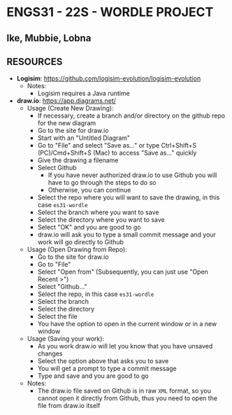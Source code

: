 ﻿# ENGS31 - 22S - WORDLE PROJECT

## Ike, Mubbie, Lobna

## RESOURCES

- **Logisim**: https://github.com/logisim-evolution/logisim-evolution
  - Notes: 
    - Logisim requires a Java runtime
- **draw.io**: https://app.diagrams.net/
  - Usage (Create New Drawing):
    - If necessary, create a branch and/or directory on the github repo for the new diagram
    - Go to the site for draw.io
    - Start with an "Untitled Diagram"
    - Go to "File" and select "Save as..." or type Ctrl+Shift+S (PC)/Cmd+Shift+S (Mac) to access "Save as..." quickly
    - Give the drawing a filename
    - Select Github
      - If you have never authorized draw.io to use Github you will have to go through the steps to do so
      - Otherwise, you can continue
    - Select the repo where you will want to save the drawing, in this case `es31-wordle`
    - Select the branch where you want to save
    - Select the directory where you want to save
    - Select "OK" and you are good to go
    - draw.io will ask you to type a small commit message and your work will go directly to Github
  - Usage (Open Drawing from Repo):
    - Go to the site for draw.io
    - Go to "File"
    - Select "Open from" (Subsequently, you can just use "Open Recent >")
    - Select "Github..."
    - Select the repo, in this case `es31-wordle`
    - Select the branch
    - Select the directory
    - Select the file
    - You have the option to open in the current window or in a new window
  - Usage (Saving your work):
    - As you work draw.io will let you know that you have unsaved changes
    - Select the option above that asks you to save
    - You will get a prompt to type a commit message
    - Type and save and you are good to go
  - Notes:
    - The draw.io file saved on Github is in raw `XML` format, so you cannot open it directly from Github, thus you need to open the file from draw.io itself
